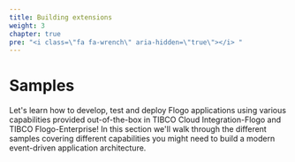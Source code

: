 ```yaml
---
title: Building extensions
weight: 3
chapter: true
pre: "<i class=\"fa fa-wrench\" aria-hidden=\"true\"></i> "
---
```


# Samples

Let's learn how to develop, test and deploy Flogo applications using various capabilities provided out-of-the-box in TIBCO Cloud Integration-Flogo and TIBCO Flogo-Enterprise! In this section we'll walk through the different samples covering different capabilities you might need to build a modern event-driven application architecture.
